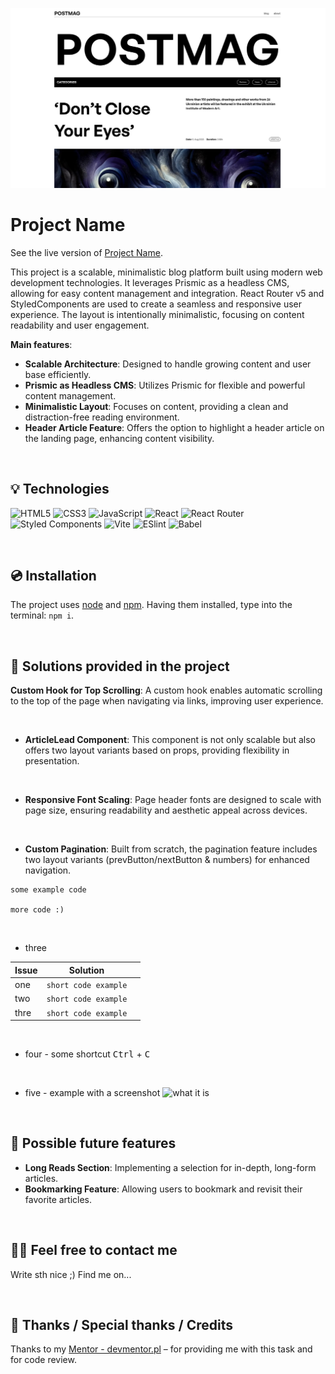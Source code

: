 ![a main page screenshot](src/images/main-page-screenshot.png)

# Project Name

See the live version of [Project Name](https://devmentor.pl).

This project is a scalable, minimalistic blog platform built using modern web development technologies. It leverages Prismic as a headless CMS, allowing for easy content management and integration. React Router v5 and StyledComponents are used to create a seamless and responsive user experience. The layout is intentionally minimalistic, focusing on content readability and user engagement.

**Main features**:

-   **Scalable Architecture**: Designed to handle growing content and user base efficiently.
-   **Prismic as Headless CMS**: Utilizes Prismic for flexible and powerful content management.
-   **Minimalistic Layout**: Focuses on content, providing a clean and distraction-free reading environment.
-   **Header Article Feature**: Offers the option to highlight a header article on the landing page, enhancing content visibility.

&nbsp;

## 💡 Technologies

![HTML5](https://img.shields.io/badge/html5-%23E34F26.svg?style=for-the-badge&logo=html5&logoColor=white)
![CSS3](https://img.shields.io/badge/css3-%231572B6.svg?style=for-the-badge&logo=css3&logoColor=white)
![JavaScript](https://img.shields.io/badge/javascript-%23323330.svg?style=for-the-badge&logo=javascript&logoColor=%23F7DF1E)
![React](https://img.shields.io/badge/react-%2320232a.svg?style=for-the-badge&logo=react&logoColor=%2361DAFB)
![React Router](https://img.shields.io/badge/React_Router-CA4245?style=for-the-badge&logo=react-router&logoColor=white)
![Styled Components](https://img.shields.io/badge/styled--components-DB7093?style=for-the-badge&logo=styled-components&logoColor=white)
![Vite](https://img.shields.io/badge/vite-%23646CFF.svg?style=for-the-badge&logo=vite&logoColor=white)
![ESlint](https://img.shields.io/badge/ESLint-4B3263?style=for-the-badge&logo=eslint&logoColor=white)
![Babel](https://img.shields.io/badge/Babel-F9DC3e?style=for-the-badge&logo=babel&logoColor=black)

&nbsp;

## 💿 Installation

The project uses [node](https://nodejs.org/en/) and [npm](https://www.npmjs.com/). Having them installed, type into the terminal: `npm i`.

&nbsp;

## 🤔 Solutions provided in the project

**Custom Hook for Top Scrolling**: A custom hook enables automatic scrolling to the top of the page when navigating via links, improving user experience.

&nbsp;

-   **ArticleLead Component**: This component is not only scalable but also offers two layout variants based on props, providing flexibility in presentation.

&nbsp;

-   **Responsive Font Scaling**: Page header fonts are designed to scale with page size, ensuring readability and aesthetic appeal across devices.

&nbsp;

-   **Custom Pagination**: Built from scratch, the pagination feature includes two layout variants (prevButton/nextButton & numbers) for enhanced navigation.

```
some example code

more code :)
```

&nbsp;

-   three

| Issue | Solution             |     |
| ----- | -------------------- | --- |
| one   | `short code example` |     |
| two   | `short code example` |     |
| thre  | `short code example` |     |

&nbsp;

-   four - some shortcut <kbd>Ctrl</kbd> + <kbd>C</kbd>

&nbsp;

-   five - example with a screenshot
    <img alt='what it is' src="https://via.placeholder.com/500x200" />

&nbsp;

## 💭 Possible future features

-   **Long Reads Section**: Implementing a selection for in-depth, long-form articles.
-   **Bookmarking Feature**: Allowing users to bookmark and revisit their favorite articles.

&nbsp;

## 🙋‍♂️ Feel free to contact me

Write sth nice ;) Find me on...

&nbsp;

## 👏 Thanks / Special thanks / Credits

Thanks to my [Mentor - devmentor.pl](https://devmentor.pl/) – for providing me with this task and for code review.
